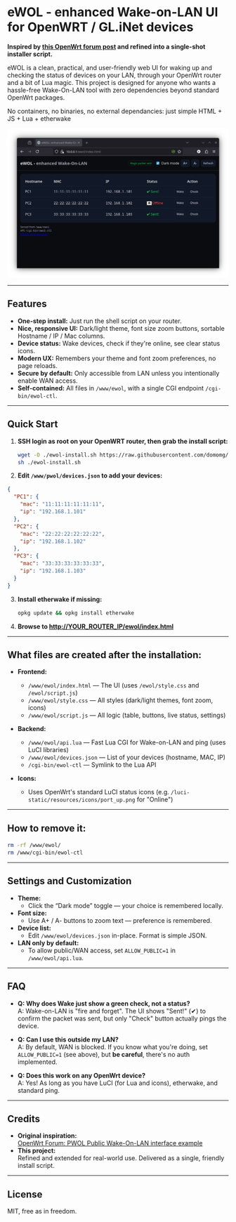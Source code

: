 # eWOL - enhanced Wake-on-LAN UI for OpenWRT / GL.iNet devices

**Inspired by [this OpenWrt forum post](https://forum.openwrt.org/t/pwol-public-wake-on-lan-interface-example/175726/2) and refined into a single-shot installer script.**

eWOL is a clean, practical, and user-friendly web UI for waking up and checking the status of devices on your LAN, through your OpenWrt router and a bit of Lua magic. 
This project is designed for anyone who wants a hassle-free Wake-On-LAN tool with zero dependencies beyond standard OpenWrt packages.

No containers, no binaries, no external dependancies: just simple HTML + JS + Lua + etherwake

![Screenshot](res/screenshot.png)

---

## Features

- **One-step install:** Just run the shell script on your router.
- **Nice, responsive UI:** Dark/light theme, font size zoom buttons, sortable Hostname / IP / Mac columns.
- **Device status:** Wake devices, check if they're online, see clear status icons.
- **Modern UX:** Remembers your theme and font zoom preferences, no page reloads.
- **Secure by default:** Only accessible from LAN unless you intentionally enable WAN access.
- **Self-contained:** All files in `/www/ewol`, with a single CGI endpoint `/cgi-bin/ewol-ctl`.

---

## Quick Start

1. **SSH login as root on your OpenWRT router, then grab the install script:**

    ```sh
    wget -O ./ewol-install.sh https://raw.githubusercontent.com/domomg/eWOL/refs/heads/main/ewol-install.sh
    sh ./ewol-install.sh
    ```

2. **Edit `/www/pwol/devices.json` to add your devices:**

  ```json
  {
    "PC1": {
      "mac": "11:11:11:11:11:11",
      "ip": "192.168.1.101"
    },
    "PC2": {
      "mac": "22:22:22:22:22:22",
      "ip": "192.168.1.102"
    },
    "PC3": {
      "mac": "33:33:33:33:33:33",
      "ip": "192.168.1.103"
    }
  }
  ```

3. **Install etherwake if missing:**

    ```sh
    opkg update && opkg install etherwake
    ```

4. **Browse to [http://YOUR_ROUTER_IP/ewol/index.html](http://YOUR_ROUTER_IP/ewol/index.html)**

---

## What files are created after the installation:

- **Frontend:**  
  - `/www/ewol/index.html` — The UI (uses `/ewol/style.css` and `/ewol/script.js`)
  - `/www/ewol/style.css` — All styles (dark/light themes, font zoom, icons)
  - `/www/ewol/script.js` — All logic (table, buttons, live status, settings)
- **Backend:**  
  - `/www/ewol/api.lua` — Fast Lua CGI for Wake-on-LAN and ping (uses LuCI libraries)
  - `/www/ewol/devices.json` — List of your devices (hostname, MAC, IP)
  - `/cgi-bin/ewol-ctl` — Symlink to the Lua API

- **Icons:**  
  - Uses OpenWrt's standard LuCI status icons (e.g. `/luci-static/resources/icons/port_up.png` for "Online")

---

## How to remove it:

```sh
rm -rf /www/ewol/
rm /www/cgi-bin/ewol-ctl
```

---

## Settings and Customization

- **Theme:**  
  - Click the “Dark mode” toggle — your choice is remembered locally.
- **Font size:**  
  - Use A+ / A- buttons to zoom text — preference is remembered.
- **Device list:**  
  - Edit `/www/ewol/devices.json` in-place. Format is simple JSON.
- **LAN only by default:**  
  - To allow public/WAN access, set `ALLOW_PUBLIC=1` in `/www/ewol/api.lua`.

---

## FAQ

- **Q: Why does Wake just show a green check, not a status?**  
  A: Wake-on-LAN is "fire and forget". The UI shows "Sent!" (✔) to confirm the packet was sent, but only "Check" button actually pings the device.

- **Q: Can I use this outside my LAN?**  
  A: By default, WAN is blocked. If you know what you're doing, set `ALLOW_PUBLIC=1` (see above), but **be careful**, there's no auth implemented.

- **Q: Does this work on any OpenWrt device?**  
  A: Yes! As long as you have LuCI (for Lua and icons), etherwake, and standard ping.

---

## Credits

- **Original inspiration:**  
  [OpenWrt Forum: PWOL Public Wake-On-LAN interface example](https://forum.openwrt.org/t/pwol-public-wake-on-lan-interface-example/175726/2)
- **This project:**  
  Refined and extended for real-world use. Delivered as a single, friendly install script.

---

## License

MIT, free as in freedom.
